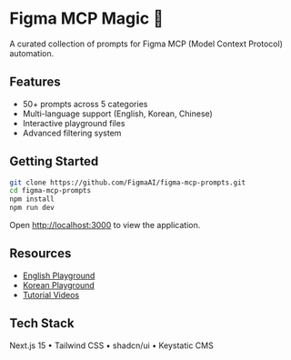 # Figma MCP Magic 🎨

A curated collection of prompts for Figma MCP (Model Context Protocol) automation.

## Features

- 50+ prompts across 5 categories
- Multi-language support (English, Korean, Chinese)
- Interactive playground files
- Advanced filtering system

## Getting Started

```bash
git clone https://github.com/FigmaAI/figma-mcp-prompts.git
cd figma-mcp-prompts
npm install
npm run dev
```

Open [http://localhost:3000](http://localhost:3000) to view the application.

## Resources

- [English Playground](https://www.figma.com/design/Ou0fh46uSOmaRbkdqWo57T/Design-Automation-with-Figma-MCP)
- [Korean Playground](https://www.figma.com/design/58mNjcrt16BdyaoeIAaqRE/작업-시간을-단축해주는-MCP-디자인-오토메이션)
- [Tutorial Videos](https://youtube.com/playlist?list=PLLQlZaiiGlHOdfqGoErLQaMaDPZdHARVV)

## Tech Stack

Next.js 15 • Tailwind CSS • shadcn/ui • Keystatic CMS
